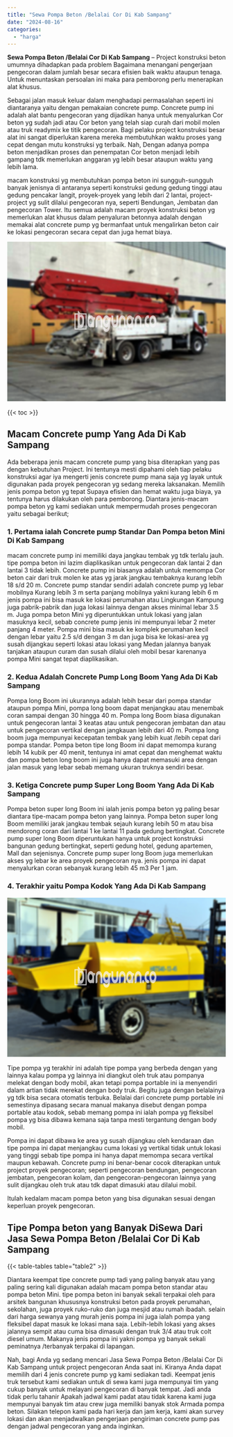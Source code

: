 ```yaml
---
title: "Sewa Pompa Beton /Belalai Cor Di Kab Sampang"
date: "2024-08-16"
categories: 
  - "harga"
---
```


**Sewa Pompa Beton /Belalai Cor Di Kab Sampang** – Project konstruksi beton umumnya dihadapkan pada problem Bagaimana menangani pengerjaan pengecoran dalam jumlah besar secara efisien baik waktu ataupun tenaga. Untuk menuntaskan persoalan ini maka para pemborong perlu menerapkan alat khusus.

Sebagai jalan masuk keluar dalam menghadapi permasalahan seperti ini diantaranya yaitu dengan pemakaian concrete pump. Concrete pump ini adalah alat bantu pengecoran yang dijadikan hanya untuk menyalurkan Cor beton yg sudah jadi atau Cor beton yang telah siap curah dari mobil molen atau truk readymix ke titik pengecoran. Bagi pelaku project konstruksi besar alat ini sangat diperlukan karena mereka membutuhkan waktu proses yang cepat dengan mutu konstruksi yg terbaik. Nah, Dengan adanya pompa beton menjadikan proses dan penempatan Cor beton menjadi lebih gampang tdk memerlukan anggaran yg lebih besar ataupun waktu yang lebih lama.

macam konstruksi yg membutuhkan pompa beton ini sungguh-sungguh banyak jenisnya di antaranya seperti konstruksi gedung gedung tinggi atau gedung pencakar langit, proyek-proyek yang lebih dari 2 lantai, project-project yg sulit dilalui pengecoran nya, seperti Bendungan, Jembatan dan pengecoran Tower. Itu semua adalah macam proyek konstruksi beton yg memerlukan alat khusus dalam penyaluran betonnya adalah dengan memakai alat concrete pump yg bermanfaat untuk mengalirkan beton cair ke lokasi pengecoran secara cepat dan juga hemat biaya.

![Sewa Pompa Beton /Belalai Cor Di Kab Sampang](/images/sewa-concrete-pump-32.png)

{{< toc >}}

## Macam Concrete pump Yang Ada Di Kab Sampang

Ada beberapa jenis macam concrete pump yang bisa diterapkan yang pas dengan kebutuhan Project. Ini tentunya mesti dipahami oleh tiap pelaku konstruksi agar iya mengerti jenis concrete pump mana saja yg layak untuk digunakan pada proyek pengecoran yg sedang mereka laksanakan. Memilih jenis pompa beton yg tepat Supaya efisien dan hemat waktu juga biaya, ya tentunya harus dilakukan oleh para pemborong. Diantara jenis-macam pompa beton yg kami sediakan untuk mempermudah proses pengecoran yaitu sebagai berikut;

### 1\. Pertama ialah Concrete pump Standar Dan Pompa beton Mini Di Kab Sampang

macam concrete pump ini memiliki daya jangkau tembak yg tdk terlalu jauh. tipe pompa beton ini lazim diaplikasikan untuk pengecoran dak lantai 2 dan lantai 3 tidak lebih. Concrete pump ini biasanya adalah untuk memompa Cor beton cair dari truk molen ke atas yg jarak jangkau tembaknya kurang lebih 18 s/d 20 m. Concrete pump standar sendiri adalah concrete pump yg lebar mobilnya Kurang lebih 3 m serta panjang mobilnya yakni kurang lebih 6 m jenis pompa ini bisa masuk ke lokasi perumahan atau Lingkungan Kampung juga pabrik-pabrik dan juga lokasi lainnya dengan akses minimal lebar 3.5 m. Juga pompa beton Mini yg diperuntukkan untuk lokasi yang jalan masuknya kecil, sebab concrete pump jenis ini mempunyai lebar 2 meter panjang 4 meter. Pompa mini bisa masuk ke komplek perumahan kecil dengan lebar yaitu 2.5 s/d dengan 3 m dan juga bisa ke lokasi-area yg susah dijangkau seperti lokasi atau lokasi yang Medan jalannya banyak tanjakan ataupun curam dan susah dilalui oleh mobil besar karenanya pompa Mini sangat tepat diaplikasikan.

### 2\. Kedua Adalah Concrete Pump Long Boom Yang Ada Di Kab Sampang

Pompa long Boom ini ukurannya adalah lebih besar dari pompa standar ataupun pompa Mini, pompa long boom dapat menjangkau atau menembak coran sampai dengan 30 hingga 40 m. Pompa long Boom biasa digunakan untuk pengecoran lantai 3 keatas atau untuk pengecoran jembatan dan atau untuk pengecoran vertikal dengan jangkauan lebih dari 40 m. Pompa long boom juga mempunyai kecepatan tembak yang lebih kuat /lebih cepat dari pompa standar. Pompa beton tipe long Boom ini dapat memompa kurang lebih 14 kubik per 40 menit, tentunya ini amat cepat dan menghemat waktu dan pompa beton long boom ini juga hanya dapat memasuki area dengan jalan masuk yang lebar sebab memang ukuran truknya sendiri besar.

### 3\. Ketiga Concrete pump Super Long Boom Yang Ada Di Kab Sampang

Pompa beton super long Boom ini ialah jenis pompa beton yg paling besar diantara tipe-macam pompa beton yang lainnya. Pompa beton super long Boom memiliki jarak jangkau tembak sejauh kurang lebih 50 m atau bisa mendorong coran dari lantai 1 ke lantai 11 pada gedung bertingkat. Concrete pump super long Boom diperuntukan hanya untuk project konstruksi bangunan gedung bertingkat, seperti gedung hotel, gedung apartemen, Mall dan sejenisnya. Concrete pump super long Boom juga memerlukan akses yg lebar ke area proyek pengecoran nya. jenis pompa ini dapat menyalurkan coran sebanyak kurang lebih 45 m3 Per 1 jam.

### 4\. Terakhir yaitu Pompa Kodok Yang Ada Di Kab Sampang

![Sewa Pompa Beton /Belalai Cor Di Kab Sampang](/images/sewa-concrete-pump-20.png)

Tipe pompa yg terakhir ini adalah tipe pompa yang berbeda dengan yang lainnya kalau pompa yg lainnya ini diangkut oleh truk atau pompanya melekat dengan body mobil, akan tetapi pompa portable ini ia menyendiri dalam artian tidak merekat dengan body truk. Begitu juga dengan belalainya yg tdk bisa secara otomatis terbuka. Belalai dari concrete pump portable ini semestinya dipasang secara manual makanya disebut dengan pompa portable atau kodok, sebab memang pompa ini ialah pompa yg fleksibel pompa yg bisa dibawa kemana saja tanpa mesti tergantung dengan body mobil.

Pompa ini dapat dibawa ke area yg susah dijangkau oleh kendaraan dan tipe pompa ini dapat menjangkau cuma lokasi yg vertikal tidak untuk lokasi yang tinggi sebab tipe pompa ini hanya dapat memompa secara vertikal maupun kebawah. Concrete pump ini benar-benar cocok diterapkan untuk project proyek pengecoran; seperti pengecoran bendungan, pengecoran jembatan, pengecoran kolam, dan pengecoran-pengecoran lainnya yang sulit dijangkau oleh truk atau tdk dapat dimasuki atau dilalui mobil.

Itulah kedalam macam pompa beton yang bisa digunakan sesuai dengan keperluan proyek pengecoran.

## Tipe Pompa beton yang Banyak DiSewa Dari Jasa Sewa Pompa Beton /Belalai Cor Di Kab Sampang

{{< table-tables table="table2" >}}

Diantara keempat tipe concrete pump tadi yang paling banyak atau yang paling sering kali digunakan adalah macam pompa beton standar atau pompa beton Mini. tipe pompa beton ini banyak sekali terpakai oleh para arsitek bangunan khususnya konstruksi beton pada proyek perumahan, sekolahan, juga proyek ruko-ruko dan juga mesjid atau rumah ibadah. selain dari harga sewanya yang murah jenis pompa ini juga ialah pompa yang fleksibel dapat masuk ke lokasi mana saja. Lebih-lebih lokasi yang akses jalannya sempit atau cuma bisa dimasuki dengan truk 3/4 atau truk colt diesel umum. Makanya jenis pompa ini yakni pompa yg banyak sekali peminatnya /terbanyak terpakai di lapangan.

Nah, bagi Anda yg sedang mencari Jasa Sewa Pompa Beton /Belalai Cor Di Kab Sampang untuk project pengecoran Anda saat ini. Kiranya Anda dapat memilih dari 4 jenis concrete pump yg kami sediakan tadi. Keempat jenis truk tersebut kami sediakan untuk di sewa kami juga mempunyai tim yang cukup banyak untuk melayani pengecoran di banyak tempat. Jadi anda tidak perlu tahanir Apakah jadwal kami padat atau tidak karena kami juga mempunyai banyak tim atau crew juga memiliki banyak stok Armada pompa beton. Silakan telepon kami pada hari kerja dan jam kerja, kami akan survey lokasi dan akan menjadwalkan pengerjaan pengiriman concrete pump pas dengan jadwal pengecoran yang anda inginkan.
